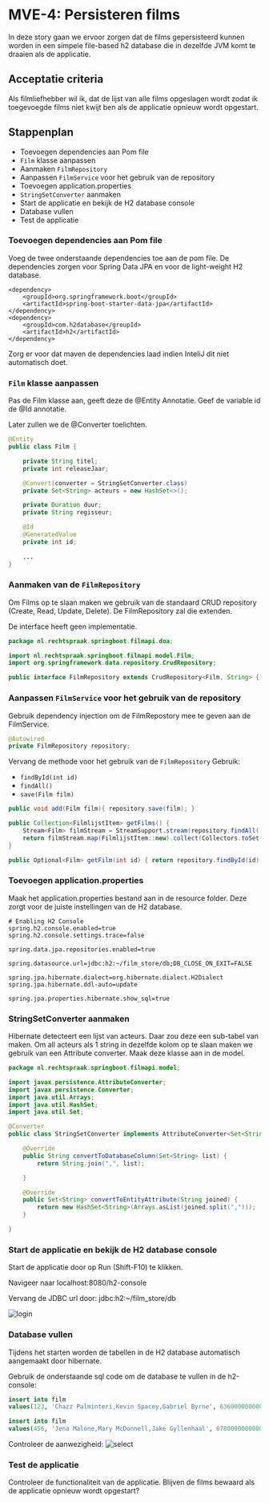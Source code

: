 # MVE-4: Persisteren films
In deze story gaan we ervoor zorgen dat de films gepersisteerd kunnen worden in een simpele file-based h2 database die in dezelfde JVM komt te draaien als de applicatie.

## Acceptatie criteria
Als filmliefhebber wil ik, dat de lijst van alle films opgeslagen wordt zodat ik toegevoegde films niet kwijt ben als de applicatie opnieuw wordt opgestart.

## Stappenplan
* Toevoegen dependencies aan Pom file
* `Film` klasse aanpassen
* Aanmaken `FilmRepository`
* Aanpassen `FilmService` voor het gebruik van de repository
* Toevoegen application.properties
* `StringSetConverter` aanmaken
* Start de applicatie en bekijk de H2 database console
* Database vullen
* Test de applicatie


### Toevoegen dependencies aan Pom file
Voeg de twee onderstaande dependencies toe aan de pom file.
De dependencies zorgen voor Spring Data JPA en voor de light-weight H2 database.  

    <dependency>
        <groupId>org.springframework.boot</groupId>
        <artifactId>spring-boot-starter-data-jpa</artifactId>
    </dependency>
    <dependency>
        <groupId>com.h2database</groupId>
        <artifactId>h2</artifactId>
    </dependency>
    
Zorg er voor dat maven de dependencies laad indien InteliJ dit niet automatisch doet.   

### `Film` klasse aanpassen
Pas de Film klasse aan, geeft deze de @Entity Annotatie.
Geef de variable id de @Id annotatie.

Later zullen we de @Converter toelichten.

```java
@Entity
public class Film {

    private String titel;
    private int releaseJaar;

    @Convert(converter = StringSetConverter.class)
    private Set<String> acteurs = new HashSet<>();

    private Duration duur;
    private String regisseur;

    @Id
    @GeneratedValue
    private int id;
    
    ...
}
```

### Aanmaken van de `FilmRepository`
Om Films op te slaan maken we gebruik van de standaard CRUD repository (Create, Read, Update, Delete).
De FilmRepository zal die extenden.

De interface heeft geen implementatie. 

```java
package nl.rechtspraak.springboot.filmapi.doa;

import nl.rechtspraak.springboot.filmapi.model.Film;
import org.springframework.data.repository.CrudRepository;

public interface FilmRepository extends CrudRepository<Film, String> { }
```

### Aanpassen `FilmService` voor het gebruik van de repository
Gebruik dependency injection om de FilmRepostory mee te geven aan de FilmService.

```java
@Autowired
private FilmRepository repository;
```

Vervang de methode voor het gebruik van de `FilmRepository`
Gebruik:
* `findById(int id)`
* `findAll()`
* `save(Film film)`

```java
public void add(Film film){ repository.save(film); }

public Collection<FilmlijstItem> getFilms() {
    Stream<Film> filmStream = StreamSupport.stream(repository.findAll().spliterator(), false);
    return filmStream.map(FilmlijstItem::new).collect(Collectors.toSet());
}

public Optional<Film> getFilm(int id) { return repository.findById(id); }
```

### Toevoegen application.properties
Maak het application.properties bestand aan in de resource folder. Deze zorgt voor de juiste instellingen van de H2 
database.

```properties
# Enabling H2 Console
spring.h2.console.enabled=true
spring.h2.console.settings.trace=false

spring.data.jpa.repositories.enabled=true

spring.datasource.url=jdbc:h2:~/film_store/db;DB_CLOSE_ON_EXIT=FALSE

spring.jpa.hibernate.dialect=org.hibernate.dialect.H2Dialect
spring.jpa.hibernate.ddl-auto=update

spring.jpa.properties.hibernate.show_sql=true
```

### StringSetConverter aanmaken
Hibernate detecteert een lijst van acteurs. Daar zou deze een sub-tabel van maken. 
Om all acteurs als 1 string in dezelfde kolom op te slaan maken we gebruik van een 
Attribute converter. Maak deze klasse aan in de model.

```java
package nl.rechtspraak.springboot.filmapi.model;

import javax.persistence.AttributeConverter;
import javax.persistence.Converter;
import java.util.Arrays;
import java.util.HashSet;
import java.util.Set;

@Converter
public class StringSetConverter implements AttributeConverter<Set<String>, String> {

    @Override
    public String convertToDatabaseColumn(Set<String> list) {
        return String.join(",", list);

    }

    @Override
    public Set<String> convertToEntityAttribute(String joined) {
        return new HashSet<String>(Arrays.asList(joined.split(",")));
    }

}
```

### Start de applicatie en bekijk de H2 database console
Start de applicatie door op Run (Shift-F10) te klikken. 

Navigeer naar localhost:8080/h2-console

Vervang de JDBC url door: jdbc:h2:~/film_store/db

![login](h2-console-login.PNG)

### Database vullen 
Tijdens het starten worden de tabellen in de H2 database automatisch aangemaakt door hibernate. 

Gebruik de onderstaande sql code om de database te vullen in de h2-console:
```sql
insert into film
values(123, 'Chazz Palminteri,Kevin Spacey,Gabriel Byrne', 6360000000000,'Bryan Singer', 1995,'The Ususal Suspects');

insert into film
values(456, 'Jena Malone,Mary McDonnell,Jake Gyllenhaal', 6780000000000, 'Richard Kelly', 2001, 'Donnie Darko');
```

Controleer de aanwezigheid:
![select](h2-console-film.PNG)

### Test de applicatie
Controleer de functionaliteit van de applicatie. Blijven de films bewaard als de applicatie opnieuw wordt opgestart?